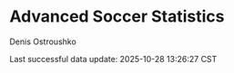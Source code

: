 # Advanced Soccer Statistics
Denis Ostroushko

<!-- gfm -->

Last successful data update: 2025-10-28 13:26:27 CST
